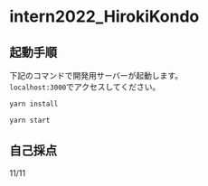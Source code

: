 # intern2022_HirokiKondo

## 起動手順

下記のコマンドで開発用サーバーが起動します。  
```localhost:3000```でアクセスしてください。

```bash
yarn install
```

```bash
yarn start
```

## 自己採点

11/11
